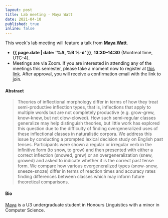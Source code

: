 ```yaml
---
layout: post
title: Lab meeting - Maya Watt
date: 2021-04-10
published: true
inline: false 
---
```


This week's lab meeting will feature a talk from [**Maya Watt**](/people/watt.maya).

- **{{ page.date | date: '%A, %B %-d' }}**, **13:30–14:30** (Montreal time, UTC-4).
- Meetings are via Zoom. If you are interested in attending any of the meetings
  this semester, please take a moment now to register at [this
  link](https://umontreal.zoom.us/meeting/register/tJItdu6rrj4vH9JbKXKlNpMbPPm8IUJdWP7Q).
  After approval, you will receive a confirmation email with the link to join. 

#### Abstract

<blockquote>
Theories of inflectional morphology differ in terms of how they treat semi-productive inflection types, that is, inflections  that apply to multiple words but are not completely productive (e.g. grow-grew, know-knew, but not clow-clowed). How such semi-regular classes generalize may help distinguish theories, but little work has explored this question due to the difficulty of finding overgeneralized uses of these inflectional classes  in naturalistic corpora. We address this issue by conducting a prompted lexical decision study on English past tenses. Participants were shown a regular or irregular verb in the infinitive form (to snow, to grow) and then presented with either a correct inflection (snowed, grew) or an overgeneralization (snew, growed) and asked to indicate whether it is the correct past tense form. We compare how various overgeneralized  types (snow-snew, sneeze-snoze) differ in terms of reaction times and accuracy rates finding differences between classes which may inform future theoretical comparisons.
</blockquote>

#### Bio

[Maya](/people/watt.maya) is a U3 undergraduate student in Honours Linguistics with a minor in Computer Science.

